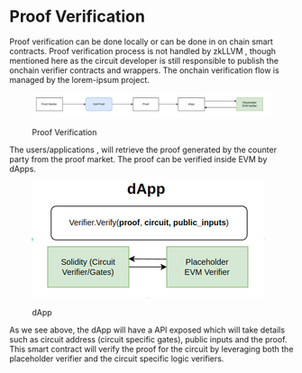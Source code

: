 # Proof Verification

Proof verification can be done locally or can be done in on chain smart contracts. Proof verification process is not handled by zkLLVM , though mentioned here as the circuit developer is still responsible to publish the onchain verifier contracts and wrappers. The onchain verification flow is managed by the lorem-ipsum project.

<figure><img src="../../.gitbook/assets/image (5).png" alt=""><figcaption><p>Proof Verification</p></figcaption></figure>

The users/applications , will retrieve the proof generated by the counter party from the proof market. The proof can be verified inside EVM by dApps.

<figure><img src="../../.gitbook/assets/image (4).png" alt=""><figcaption><p>dApp</p></figcaption></figure>

As we see above, the dApp will have a API exposed which will take details such as circuit address (circuit specific gates), public inputs and the proof. This smart contract will verify the proof for the circuit by leveraging both the placeholder verifier and the circuit specific logic verifiers.



